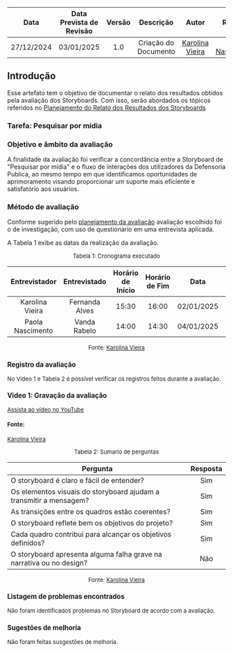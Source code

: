|    **Data**    | **Data Prevista de Revisão** | **Versão** |        **Descrição**        |                 **Autor**                 |                **Revisor**                 |
|:--------------:|:---------------------------:|:----------:|:---------------------------:|:-----------------------------------------:|:------------------------------------------:|
|  27/12/2024    |        03/01/2025          |    1.0     |     Criação do Documento     | [Karolina Vieira](https://github.com/Karolina91) |  [Paola Nascimento](https://github.com/paolaalim) |

## Introdução

Esse artefato tem o objetivo de documentar o relato dos resultados obtidos pela avaliação dos Storyboards. Com isso, serão abordados os tópicos referidos no [Planejamento do Relato dos Resultados dos Storyboards](./Planejamento_relatodoStoryborad.md)

### Tarefa: Pesquisar por mídia

### Objetivo e âmbito da avaliação

A finalidade da avaliação foi verificar a concordância entre a Storyboard de "Pesquisar por mídia" e o fluxo de interações dos utilizadores da Defensoria Publica, ao mesmo tempo em que identificamos oportunidades de aprimoramento visando proporcionar um suporte mais eficiente e satisfatório aos usuários.

### Método de avaliação

Conforme sugerido pelo [planejamento da avaliação](./planejamento_storyboard.md) avaliação escolhido foi o de investigação, com uso de questiónario em uma entrevista aplicada.

A Tabela 1 exibe as datas da realização da avaliação.

<center>

<font size="2"><p style="text-align: center">Tabela 1: Cronograma executado</p></font>

| Entrevistador | Entrevistado  | Horário de Início | Horário de Fim | Data  | Local/Plataforma |
| :-----------: | :-----------: | :---------------: | :------------: | :---: | :--------------: |
|   Karolina Vieira| Fernanda Alves| 15:30|  16:00 | 02/01/2025 | Residencia|
|   Paola Nascimento| Vanda Rabelo| 14:00|  14:30 | 04/01/2025 | Residencia|

<font size="2"><p style="text-align: center">Fonte: 
[Karolina Vieira](https://github.com/Karolina91)

</center>

### Registro da avaliação

No Video 1 e Tabela 2 é possível verificar os registros feitos durante a avaliação.
### Video 1: Gravação da avaliação

[Assista ao vídeo no YouTube](https://www.youtube.com/watch?v=jGFW_YZJspA)

#### Fonte:
[Karolina Vieira](https://github.com/Karolina91)


<font size="2"><p style="text-align: center">Tabela 2: Sumario de perguntas</p></font>

| Pergunta                                                                                                      | Resposta |
| ------------------------------------------------------------------------------------------------------------- | :------: |
| O storyboard é claro e fácil de entender?|Sim                             
| Os elementos visuais do storyboard ajudam a transmitir a mensagem?   | Sim|
| As transições entre os quadros estão coerentes?|Sim|
| O storyboard reflete bem os objetivos do projeto? |Sim
| Cada quadro contribui para alcançar os objetivos definidos?|Sim|
|O storyboard apresenta alguma falha grave na narrativa ou no design?| Não|

<font size="2"><p style="text-align: center">Fonte:
[ Karolina Vieira](https://github.com/Karolina91)

### Listagem de problemas encontrados

Não foram identificados problemas no Storyboard de acordo com a avaliação.

### Sugestões de melhoria

Não foram feitas susgestões de melhoria.


